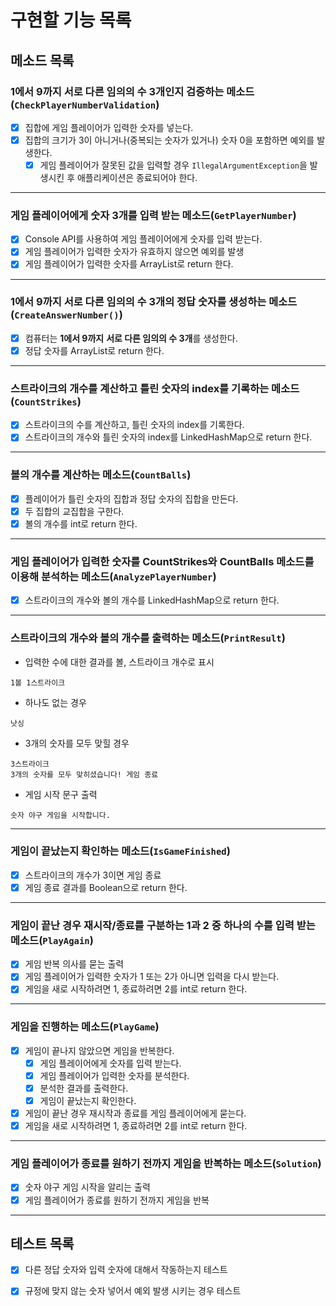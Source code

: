 


# 구현할 기능 목록

## 메소드 목록

### **1에서 9까지 서로 다른 임의의 수 3개인지 검증하는 메소드(`CheckPlayerNumberValidation`)**

- [x]  집합에 게임 플레이어가 입력한 숫자를 넣는다.
- [x]  집합의 크기가 3이 아니거나(중복되는 숫자가 있거나) 숫자 0을 포함하면 예외를 발생한다.
    - [x]  게임 플레이어가 잘못된 값을 입력할 경우 `IllegalArgumentException`을 발생시킨 후 애플리케이션은 종료되어야 한다.

----------------------------

### **게임 플레이어에게 숫자 3개를 입력 받는 메소드(`GetPlayerNumber`)**

- [x]  Console API를 사용하여 게임 플레이어에게 숫자를 입력 받는다.
- [x]  게임 플레이어가 입력한 숫자가 유효하지 않으면 예외를 발생
- [x]  게임 플레이어가 입력한 숫자를 ArrayList로 return 한다.

----------------------------

### **1에서 9까지 서로 다른 임의의 수 3개의 정답 숫자를 생성하는 메소드(`CreateAnswerNumber()`)**

- [x]  컴퓨터는 **1에서 9까지** **서로 다른 임의의 수 3개**를 생성한다.
- [x]  정답 숫자를 ArrayList로 return 한다.

----------------------------

### **스트라이크의 개수를 계산하고 틀린 숫자의 index를 기록하는 메소드(`CountStrikes`)**

- [x]  스트라이크의 수를 계산하고, 틀린 숫자의 index를 기록한다.
- [x]  스트라이크의 개수와 틀린 숫자의 index를 LinkedHashMap으로 return 한다.

----------------------------

### **볼의 개수를 계산하는 메소드(`CountBalls`)**

- [x]  플레이어가 틀린 숫자의 집합과 정답 숫자의 집합을 만든다.
- [x]  두 집합의 교집합을 구한다.
- [x]  볼의 개수를 int로 return 한다.

----------------------------

### **게임 플레이어가 입력한 숫자를 CountStrikes와 CountBalls 메소드를 이용해 분석하는 메소드(`AnalyzePlayerNumber`)**

- [x]  스트라이크의 개수와 볼의 개수를 LinkedHashMap으로 return 한다.

----------------------------

### **스트라이크의 개수와 볼의 개수를 출력하는 메소드(`PrintResult`)**

- 입력한 수에 대한 결과를 볼, 스트라이크 개수로 표시

```
1볼 1스트라이크

```

- 하나도 없는 경우

```
낫싱

```

- 3개의 숫자를 모두 맞힐 경우

```
3스트라이크
3개의 숫자를 모두 맞히셨습니다! 게임 종료

```

- 게임 시작 문구 출력

```
숫자 야구 게임을 시작합니다.

```

----------------------------

### **게임이 끝났는지 확인하는 메소드(`IsGameFinished`)**

- [x]  스트라이크의 개수가 3이면 게임 종료
- [x]  게임 종료 결과를 Boolean으로 return 한다.

----------------------------

### **게임이 끝난 경우 재시작/종료를 구분하는 1과 2 중 하나의 수를 입력 받는 메소드(`PlayAgain`)**

- [x]  게임 반복 의사를 묻는 출력
- [x]  게임 플레이어가 입력한 숫자가 1 또는 2가 아니면 입력을 다시 받는다.
- [x]  게임을 새로 시작하려면 1, 종료하려면 2를 int로 return 한다.

----------------------------

### **게임을 진행하는 메소드(`PlayGame`)**

- [x]  게임이 끝나지 않았으면 게임을 반복한다.
    - [x]  게임 플레이어에게 숫자를 입력 받는다.
    - [x]  게임 플레이어가 입력한 숫자를 분석한다.
    - [x]  분석한 결과를 출력한다.
    - [x]  게임이 끝났는지 확인한다.
- [x]  게임이 끝난 경우 재시작과 종료를 게임 플레이어에게 묻는다.
- [x]  게임을 새로 시작하려면 1, 종료하려면 2를 int로 return 한다.

----------------------------

### **게임 플레이어가 종료를 원하기 전까지 게임을 반복하는 메소드(`Solution`)**

- [x]  숫자 야구 게임 시작을 알리는 출력
- [x]  게임 플레이어가 종료를 원하기 전까지 게임을 반복

----------------------------

## 테스트 목록

- [x]  다른 정답 숫자와 입력 숫자에 대해서 작동하는지 테스트

- [x]  규정에 맞지 않는 숫자 넣어서 예외 발생 시키는 경우 테스트